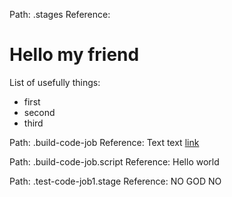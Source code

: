 Path:
.stages
Reference:
# Hello my friend
List of usefully things:
* first
* second
* third

Path:
.build-code-job
Reference:
Text text
[link](google.com)

Path:
.build-code-job.script
Reference:
Hello world

Path:
.test-code-job1.stage
Reference:
NO GOD NO

